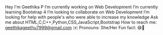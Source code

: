 Hey I'm Geethika P
I’m currently working on Web Development
I’m currently learning Bootstrap 4
I’m looking to collaborate on Web Development
I’m looking for help with people's who were able to increase my knowledge
Ask me about HTML,C,C++,Python,CSS,JavaScript,Bootstrap
How to reach me: geethikageethu7999@gmail.com ✉️
Pronouns: She/Her
Fun fact: 😅💃









